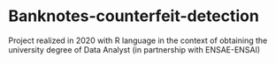 # Banknotes-counterfeit-detection 
Project realized in 2020 with R language in the context of obtaining the university degree of Data Analyst (in partnership with ENSAE-ENSAI)
